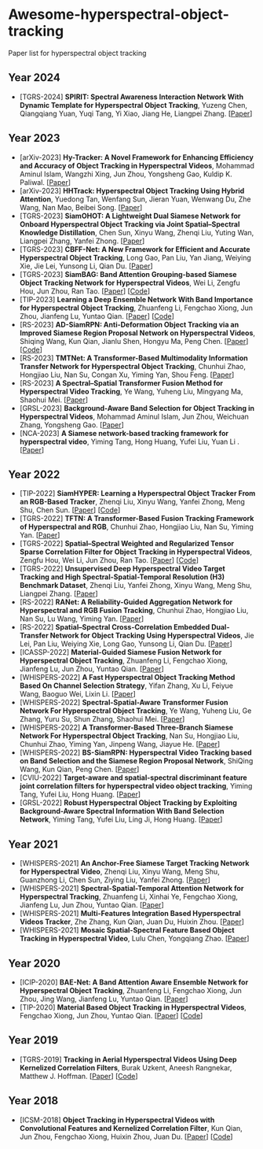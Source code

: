 # Awesome-hyperspectral-object-tracking
Paper list for hyperspectral object tracking

## Year 2024
* [TGRS-2024] **SPIRIT: Spectral Awareness Interaction Network With Dynamic Template for Hyperspectral Object Tracking**, Yuzeng Chen, Qiangqiang Yuan, Yuqi Tang, Yi Xiao, Jiang He, Liangpei Zhang.
  [[Paper](https://ieeexplore.ieee.org/abstract/document/10375560)]

## Year 2023
* [arXiv-2023] **Hy-Tracker: A Novel Framework for Enhancing Efficiency and Accuracy of Object Tracking in Hyperspectral Videos**, Mohammad Aminul Islam, Wangzhi Xing, Jun Zhou, Yongsheng Gao, Kuldip K. Paliwal.
  [[Paper](https://browse.arxiv.org/pdf/2311.18199.pdf)]
* [arXiv-2023] **HHTrack: Hyperspectral Object Tracking Using Hybrid Attention**, Yuedong Tan, Wenfang Sun, Jieran Yuan, Wenwang Du, Zhe Wang, Nan Mao, Beibei Song.
  [[Paper](https://browse.arxiv.org/pdf/2308.07016.pdf)]
* [TGRS-2023] **SiamOHOT: A Lightweight Dual Siamese Network for Onboard Hyperspectral Object Tracking via Joint Spatial–Spectral Knowledge Distillation**, Chen Sun, Xinyu Wang, Zhenqi Liu, Yuting Wan, Liangpei Zhang, Yanfei Zhong.
  [[Paper](https://ieeexplore.ieee.org/abstract/document/10225562)]
* [TGRS-2023] **CBFF-Net: A New Framework for Efficient and Accurate Hyperspectral Object Tracking**, Long Gao, Pan Liu, Yan Jiang, Weiying Xie, Jie Lei, Yunsong Li, Qian Du.
  [[Paper](https://ieeexplore.ieee.org/abstract/document/10061231)]
* [TGRS-2023] **SiamBAG: Band Attention Grouping-based Siamese Object Tracking Network for Hyperspectral Videos**, Wei Li, Zengfu Hou, Jun Zhou, Ran Tao.
  [[Paper](https://ieeexplore.ieee.org/abstract/document/10149343)]
  [[Code](https://github.com/zephyrhours/Hyperspectral-Object-Tracking-SiamBAG)]
* [TIP-2023] **Learning a Deep Ensemble Network With Band Importance for Hyperspectral Object Tracking**, Zhuanfeng Li, Fengchao Xiong, Jun Zhou, Jianfeng Lu, Yuntao Qian.
  [[Paper](https://ieeexplore.ieee.org/abstract/document/10128966)]
  [[Code](https://github.com/hscv/SEE-Net)]
* [RS-2023] **AD-SiamRPN: Anti-Deformation Object Tracking via an Improved Siamese Region Proposal Network on Hyperspectral Videos**, Shiqing Wang, Kun Qian, Jianlu Shen, Hongyu Ma, Peng Chen.
  [[Paper](https://www.mdpi.com/2072-4292/15/7/1731)]
  [[Code](https://github.com/yusenwsq/AD-SiamRPN)]
* [RS-2023] **TMTNet: A Transformer-Based Multimodality Information Transfer Network for Hyperspectral Object Tracking**, Chunhui Zhao, Hongjiao Liu, Nan Su, Congan Xu, Yiming Yan, Shou Feng.
  [[Paper](https://www.mdpi.com/2072-4292/15/4/1107)]
* [RS-2023] **A Spectral–Spatial Transformer Fusion Method for Hyperspectral Video Tracking**, Ye Wang, Yuheng Liu, Mingyang Ma, Shaohui Mei.
  [[Paper](https://www.mdpi.com/2072-4292/15/7/1735)]
* [GRSL-2023] **Background-Aware Band Selection for Object Tracking in Hyperspectral Videos**, Mohammad Aminul Islam, Jun Zhou, Weichuan Zhang, Yongsheng Gao.
  [[Paper](https://ieeexplore.ieee.org/abstract/document/10288536)]
* [NCA-2023] **A Siamese network-based tracking framework for hyperspectral video**, Yiming Tang, Hong Huang, Yufei Liu, Yuan Li .
  [[Paper](https://link.springer.com/article/10.1007/s00521-022-07712-5)]

## Year 2022
* [TIP-2022] **SiamHYPER: Learning a Hyperspectral Object Tracker From an RGB-Based Tracker**, Zhenqi Liu, Xinyu Wang, Yanfei Zhong, Meng Shu, Chen Sun.
  [[Paper](https://ieeexplore.ieee.org/abstract/document/9933370)]
  [[Code](https://github.com/zhenliuzhenqi/HOT)]
* [TGRS-2022] **TFTN: A Transformer-Based Fusion Tracking Framework of Hyperspectral and RGB**, Chunhui Zhao, Hongjiao Liu, Nan Su, Yiming Yan.
  [[Paper](https://ieeexplore.ieee.org/abstract/document/9924197)]
* [TGRS-2022] **Spatial–Spectral Weighted and Regularized Tensor Sparse Correlation Filter for Object Tracking in Hyperspectral Videos**, Zengfu Hou, Wei Li, Jun Zhou, Ran Tao.
  [[Paper](https://ieeexplore.ieee.org/abstract/document/9924160)]
  [[Code](https://github.com/zephyrhours/Hyperspectral-Object-Tracking-TSCFW)]
* [TGRS-2022] **Unsupervised Deep Hyperspectral Video Target Tracking and High Spectral-Spatial-Temporal Resolution (H3) Benchmark Dataset**, Zhenqi Liu, Yanfei Zhong, Xinyu Wang, Meng Shu, Liangpei Zhang.
  [[Paper](https://ieeexplore.ieee.org/abstract/document/9625660)]
* [RS-2022] **RANet: A Reliability-Guided Aggregation Network for Hyperspectral and RGB Fusion Tracking**, Chunhui Zhao, Hongjiao Liu, Nan Su, Lu Wang, Yiming Yan.
  [[Paper](https://www.mdpi.com/2072-4292/14/12/2765)]
* [RS-2022] **Spatial–Spectral Cross-Correlation Embedded Dual-Transfer Network for Object Tracking Using Hyperspectral Videos**, Jie Lei, Pan Liu, Weiying Xie, Long Gao, Yunsong Li, Qian Du.
  [[Paper](https://www.mdpi.com/2072-4292/14/15/3512)]
* [ICASSP-2022] **Material-Guided Siamese Fusion Network for Hyperspectral Object Tracking**, Zhuanfeng Li, Fengchao Xiong, Jianfeng Lu, Jun Zhou, Yuntao Qian.
  [[Paper](https://ieeexplore.ieee.org/abstract/document/9746089)]
* [WHISPERS-2022] **A Fast Hyperspectral Object Tracking Method Based On Channel Selection Strategy**, Yifan Zhang, Xu Li, Feiyue Wang, Baoguo Wei, Lixin Li.
  [[Paper](https://ieeexplore.ieee.org/abstract/document/9955094)]
* [WHISPERS-2022] **Spectral-Spatial-Aware Transformer Fusion Network For Hyperspectral Object Tracking**, Ye Wang, Yuheng Liu, Ge Zhang, Yuru Su, Shun Zhang, Shaohui Mei.
  [[Paper](https://ieeexplore.ieee.org/abstract/document/9955100)]
* [WHISPERS-2022] **A Transformer-Based Three-Branch Siamese Network For Hyperspectral Object Tracking**, Nan Su, Hongjiao Liu, Chunhui Zhao, Yiming Yan, Jinpeng Wang, Jiayue He.
  [[Paper](https://ieeexplore.ieee.org/abstract/document/9955082)]
* [WHISPERS-2022] **BS-SiamRPN: Hyperspectral Video Tracking based on Band Selection and the Siamese Region Proposal Network**, ShiQing Wang, Kun Qian, Peng Chen.
  [[Paper](https://ieeexplore.ieee.org/abstract/document/9955025)]
* [CVIU-2022] **Target-aware and spatial-spectral discriminant feature joint correlation filters for hyperspectral video object tracking**, Yiming Tang, Yufei Liu, Hong Huang.
  [[Paper](https://www.sciencedirect.com/science/article/abs/pii/S1077314222001151)]
* [GRSL-2022] **Robust Hyperspectral Object Tracking by Exploiting Background-Aware Spectral Information With Band Selection Network**, Yiming Tang, Yufei Liu, Ling Ji, Hong Huang.
  [[Paper](https://ieeexplore.ieee.org/abstract/document/9868064)]

## Year 2021
* [WHISPERS-2021] **An Anchor-Free Siamese Target Tracking Network for Hyperspectral Video**, Zhenqi Liu, Xinyu Wang, Meng Shu, Guanzhong Li, Chen Sun, Ziying Liu, Yanfei Zhong.
  [[Paper](https://ieeexplore.ieee.org/abstract/document/9483958)]
* [WHISPERS-2021] **Spectral-Spatial-Temporal Attention Network for Hyperspectral Tracking**, Zhuanfeng Li, Xinhai Ye, Fengchao Xiong, Jianfeng Lu, Jun Zhou, Yuntao Qian.
  [[Paper](https://ieeexplore.ieee.org/document/9484032)]
* [WHISPERS-2021] **Multi-Features Integration Based Hyperspectral Videos Tracker**, Zhe Zhang, Kun Qian, Juan Du, Huixin Zhou.
  [[Paper](https://ieeexplore.ieee.org/abstract/document/9484029)]
* [WHISPERS-2021] **Mosaic Spatial-Spectral Feature Based Object Tracking in Hyperspectral Video**, Lulu Chen, Yongqiang Zhao.
  [[Paper](https://www.ieee-whispers.com/wp-content/uploads/2021/03/WHISPERS_2021_paper_54.pdf)]

## Year 2020
* [ICIP-2020] **BAE-Net: A Band Attention Aware Ensemble Network for Hyperspectral Object Tracking**, Zhuanfeng Li, Fengchao Xiong, Jun Zhou, Jing Wang, Jianfeng Lu, Yuntao Qian.
  [[Paper](https://ieeexplore.ieee.org/abstract/document/9191105)]
* [TIP-2020] **Material Based Object Tracking in Hyperspectral Videos**, Fengchao Xiong, Jun Zhou, Yuntao Qian.
  [[Paper](https://ieeexplore.ieee.org/abstract/document/8960632)]
  [[Code](https://www.xiongfuli.com/cv/code/MHT_release.zip)]

## Year 2019
* [TGRS-2019] **Tracking in Aerial Hyperspectral Videos Using Deep Kernelized Correlation Filters**, Burak Uzkent, Aneesh Rangnekar, Matthew J. Hoffman.
  [[Paper](https://ieeexplore.ieee.org/abstract/document/8435971/)]
  [[Code](https://github.com/uzkent/HKCF_Tracker)]

## Year 2018
* [ICSM-2018] **Object Tracking in Hyperspectral Videos with Convolutional Features and Kernelized Correlation Filter**, Kun Qian, Jun Zhou, Fengchao Xiong, Huixin Zhou, Juan Du.
  [[Paper](https://link.springer.com/chapter/10.1007/978-3-030-04375-9_26)]
  [[Code](https://www.xiongfuli.com/cv/code/ICSM.zip)]

  
